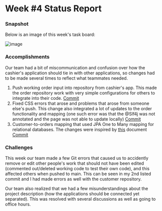 # Week #4 Status Report

### Snapshot
Below is an image of this week's task board:

![image](https://user-images.githubusercontent.com/43689410/118232951-21a36980-b446-11eb-993d-ed9602b5a759.png)

### Accomplishments
Our team had a bit of miscommunication and confusion over how the cashier's application should tie in with other applications, so changes had to be made several times to reflect what teammates needed.

1) Push working order input into repository from cashier's app. This made the order repository work with very simple configurations for others to integrate into their code. [Commit](https://github.com/nguyensjsu/sp21-172-team-a/commit/ded742d77162611444480c539831e688ec4aef54)
2) Fixed CSS errors that arose and problems that arose from someone else's push. This change also integrated a lot of updates to the order functionality and mapping (one such error was that the @Slf4j was not annotated and the page was not able to update locally) [Commit](https://github.com/nguyensjsu/sp21-172-team-a/commit/d8b63cec372b75ea0694192f2cc7271c2b104ee9)
3) Customer-to-orders mapping that used JPA One to Many mapping for relational databases. The changes were inspired by [this](https://attacomsian.com/blog/spring-data-jpa-one-to-many-mapping) document [Commit](https://github.com/nguyensjsu/sp21-172-team-a/commit/ca329d0ab572493912349eb4f14b89e9bab25a39) 

### Challenges
This week our team made a few Git errors that caused us to accidently remove or edit other people's work that should not have been edited (commented out/deleted working code to test their own code), and this affected others when pushed to main. This can be seen in my 2nd listed commit and I had made errors as well with the customer repository. 

Our team also realized that we had a few misunderstandings about the project description (how the applications should be connected yet separated). This was resolved with several discussions as well as going to office hours.

